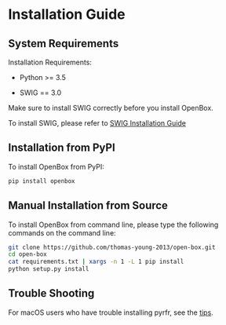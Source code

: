 # Installation Guide

## System Requirements

Installation Requirements:

+ Python >= 3.5

+ SWIG == 3.0

Make sure to install SWIG correctly before you install OpenBox.

To install SWIG, please refer to [SWIG Installation Guide](./install_swig.md)


## Installation from PyPI

To install OpenBox from PyPI:

```bash
pip install openbox
```


## Manual Installation from Source

To install OpenBox from command line, please type the following commands on the command line:

 ```bash
git clone https://github.com/thomas-young-2013/open-box.git
cd open-box
cat requirements.txt | xargs -n 1 -L 1 pip install
python setup.py install
 ```


## Trouble Shooting

For macOS users who have trouble installing pyrfr, see the [tips](./install-pyrfr-on-macos.md).


